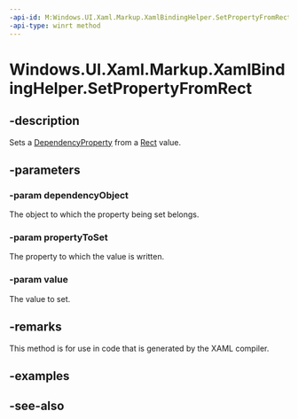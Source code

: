 ```yaml
---
-api-id: M:Windows.UI.Xaml.Markup.XamlBindingHelper.SetPropertyFromRect(System.Object,Windows.UI.Xaml.DependencyProperty,Windows.Foundation.Rect)
-api-type: winrt method
---
```


<!-- Method syntax
public void SetPropertyFromRect(System.Object dependencyObject, Windows.UI.Xaml.DependencyProperty propertyToSet, Windows.Foundation.Rect value)
-->

# Windows.UI.Xaml.Markup.XamlBindingHelper.SetPropertyFromRect

## -description
Sets a [DependencyProperty](../windows.ui.xaml/dependencyproperty.md) from a [Rect](../windows.foundation/rect.md) value.



## -parameters
### -param dependencyObject
The object to which the property being set belongs.

### -param propertyToSet
The property to which the value is written.

### -param value
The value to set.

## -remarks
This method is for use in code that is generated by the XAML compiler.

## -examples

## -see-also
